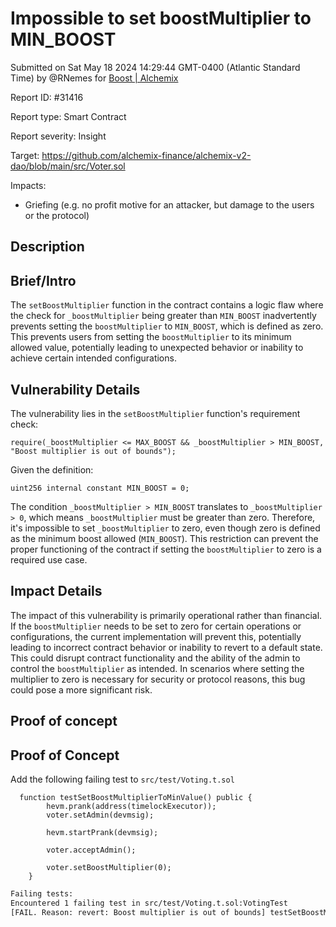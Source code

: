 
# Impossible to set boostMultiplier to MIN_BOOST

Submitted on Sat May 18 2024 14:29:44 GMT-0400 (Atlantic Standard Time) by @RNemes for [Boost | Alchemix](https://immunefi.com/bounty/alchemix-boost/)

Report ID: #31416

Report type: Smart Contract

Report severity: Insight

Target: https://github.com/alchemix-finance/alchemix-v2-dao/blob/main/src/Voter.sol

Impacts:
- Griefing (e.g. no profit motive for an attacker, but damage to the users or the protocol)

## Description
## Brief/Intro

The `setBoostMultiplier` function in the contract contains a logic flaw where the check for `_boostMultiplier` being greater than `MIN_BOOST` inadvertently prevents setting the `boostMultiplier` to `MIN_BOOST`, which is defined as zero. This prevents users from setting the `boostMultiplier` to its minimum allowed value, potentially leading to unexpected behavior or inability to achieve certain intended configurations.

## Vulnerability Details

The vulnerability lies in the `setBoostMultiplier` function's requirement check:

```solidity
require(_boostMultiplier <= MAX_BOOST && _boostMultiplier > MIN_BOOST, "Boost multiplier is out of bounds");
```

Given the definition:

```solidity
uint256 internal constant MIN_BOOST = 0;
```

The condition `_boostMultiplier > MIN_BOOST` translates to `_boostMultiplier > 0`, which means `_boostMultiplier` must be greater than zero. Therefore, it's impossible to set `_boostMultiplier` to zero, even though zero is defined as the minimum boost allowed (`MIN_BOOST`). This restriction can prevent the proper functioning of the contract if setting the `boostMultiplier` to zero is a required use case.

## Impact Details

The impact of this vulnerability is primarily operational rather than financial. If the `boostMultiplier` needs to be set to zero for certain operations or configurations, the current implementation will prevent this, potentially leading to incorrect contract behavior or inability to revert to a default state. This could disrupt contract functionality and the ability of the admin to control the `boostMultiplier` as intended. In scenarios where setting the multiplier to zero is necessary for security or protocol reasons, this bug could pose a more significant risk.
        
## Proof of concept
## Proof of Concept
Add the following failing test to `src/test/Voting.t.sol`

```solidity
  function testSetBoostMultiplierToMinValue() public {
        hevm.prank(address(timelockExecutor));
        voter.setAdmin(devmsig);

        hevm.startPrank(devmsig);

        voter.acceptAdmin();

        voter.setBoostMultiplier(0);
    }
```

```bash
Failing tests:
Encountered 1 failing test in src/test/Voting.t.sol:VotingTest
[FAIL. Reason: revert: Boost multiplier is out of bounds] testSetBoostMultiplierToMinValue() (gas: 26707)
```
